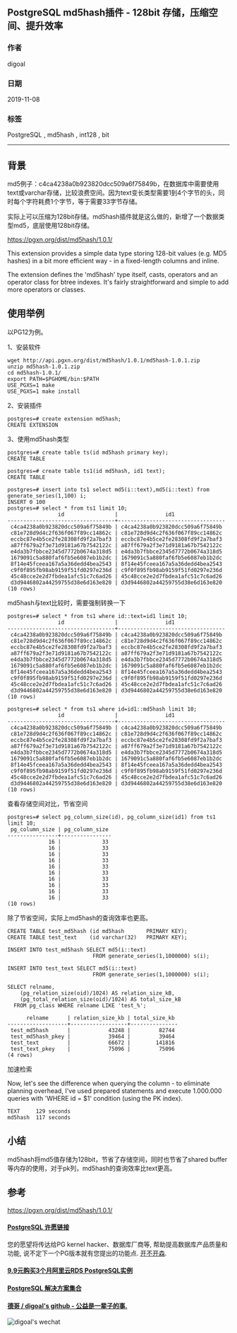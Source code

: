 ## PostgreSQL md5hash插件 - 128bit 存储，压缩空间、提升效率  
                                                                                       
### 作者                                              
digoal                                                                                       
                                                                                       
### 日期                                                                                       
2019-11-08                                                                                    
                                                                                       
### 标签                                                                                       
PostgreSQL , md5hash , int128 , bit     
                                                                                       
----                                                                                       
                                                                                       
## 背景        
md5例子：c4ca4238a0b923820dcc509a6f75849b，在数据库中需要使用text或varchar存储，比较浪费空间。因为text变长类型需要1到4个字节的头，同时每个字符耗费1个字节，等于需要33字节存储。  
  
实际上可以压缩为128bit存储。md5hash插件就是这么做的，新增了一个数据类型md5，底层使用128bit存储。  
  
https://pgxn.org/dist/md5hash/1.0.1/  
  
This extension provides a simple data type storing 128-bit values (e.g. MD5 hashes) in a bit more efficient way - in a fixed-length columns and inline.  
  
The extension defines the 'md5hash' type itself, casts, operators and an operator class for btree indexes. It's fairly straightforward and simple to add more operators or classes.  
  
## 使用举例  
以PG12为例。  
  
1、安装软件  
  
```  
wget http://api.pgxn.org/dist/md5hash/1.0.1/md5hash-1.0.1.zip  
unzip md5hash-1.0.1.zip   
cd md5hash-1.0.1/  
export PATH=$PGHOME/bin:$PATH  
USE_PGXS=1 make  
USE_PGXS=1 make install  
```  
  
2、安装插件  
  
```  
postgres=# create extension md5hash;  
CREATE EXTENSION  
```  
  
3、使用md5hash类型  
  
```  
postgres=# create table ts(id md5hash primary key);  
CREATE TABLE  
  
postgres=# create table ts1(id md5hash, id1 text);  
CREATE TABLE  
  
postgres=# insert into ts1 select md5(i::text),md5(i::text) from generate_series(1,100) i;  
INSERT 0 100  
postgres=# select * from ts1 limit 10;  
                id                |               id1                  
----------------------------------+----------------------------------  
 c4ca4238a0b923820dcc509a6f75849b | c4ca4238a0b923820dcc509a6f75849b  
 c81e728d9d4c2f636f067f89cc14862c | c81e728d9d4c2f636f067f89cc14862c  
 eccbc87e4b5ce2fe28308fd9f2a7baf3 | eccbc87e4b5ce2fe28308fd9f2a7baf3  
 a87ff679a2f3e71d9181a67b7542122c | a87ff679a2f3e71d9181a67b7542122c  
 e4da3b7fbbce2345d7772b0674a318d5 | e4da3b7fbbce2345d7772b0674a318d5  
 1679091c5a880faf6fb5e6087eb1b2dc | 1679091c5a880faf6fb5e6087eb1b2dc  
 8f14e45fceea167a5a36dedd4bea2543 | 8f14e45fceea167a5a36dedd4bea2543  
 c9f0f895fb98ab9159f51fd0297e236d | c9f0f895fb98ab9159f51fd0297e236d  
 45c48cce2e2d7fbdea1afc51c7c6ad26 | 45c48cce2e2d7fbdea1afc51c7c6ad26  
 d3d9446802a44259755d38e6d163e820 | d3d9446802a44259755d38e6d163e820  
(10 rows)  
```  
  
  
md5hash与text比较时，需要强制转换一下  
  
```  
postgres=# select * from ts1 where id::text=id1 limit 10;  
                id                |               id1                  
----------------------------------+----------------------------------  
 c4ca4238a0b923820dcc509a6f75849b | c4ca4238a0b923820dcc509a6f75849b  
 c81e728d9d4c2f636f067f89cc14862c | c81e728d9d4c2f636f067f89cc14862c  
 eccbc87e4b5ce2fe28308fd9f2a7baf3 | eccbc87e4b5ce2fe28308fd9f2a7baf3  
 a87ff679a2f3e71d9181a67b7542122c | a87ff679a2f3e71d9181a67b7542122c  
 e4da3b7fbbce2345d7772b0674a318d5 | e4da3b7fbbce2345d7772b0674a318d5  
 1679091c5a880faf6fb5e6087eb1b2dc | 1679091c5a880faf6fb5e6087eb1b2dc  
 8f14e45fceea167a5a36dedd4bea2543 | 8f14e45fceea167a5a36dedd4bea2543  
 c9f0f895fb98ab9159f51fd0297e236d | c9f0f895fb98ab9159f51fd0297e236d  
 45c48cce2e2d7fbdea1afc51c7c6ad26 | 45c48cce2e2d7fbdea1afc51c7c6ad26  
 d3d9446802a44259755d38e6d163e820 | d3d9446802a44259755d38e6d163e820  
(10 rows)  
  
postgres=# select * from ts1 where id=id1::md5hash limit 10;  
                id                |               id1                  
----------------------------------+----------------------------------  
 c4ca4238a0b923820dcc509a6f75849b | c4ca4238a0b923820dcc509a6f75849b  
 c81e728d9d4c2f636f067f89cc14862c | c81e728d9d4c2f636f067f89cc14862c  
 eccbc87e4b5ce2fe28308fd9f2a7baf3 | eccbc87e4b5ce2fe28308fd9f2a7baf3  
 a87ff679a2f3e71d9181a67b7542122c | a87ff679a2f3e71d9181a67b7542122c  
 e4da3b7fbbce2345d7772b0674a318d5 | e4da3b7fbbce2345d7772b0674a318d5  
 1679091c5a880faf6fb5e6087eb1b2dc | 1679091c5a880faf6fb5e6087eb1b2dc  
 8f14e45fceea167a5a36dedd4bea2543 | 8f14e45fceea167a5a36dedd4bea2543  
 c9f0f895fb98ab9159f51fd0297e236d | c9f0f895fb98ab9159f51fd0297e236d  
 45c48cce2e2d7fbdea1afc51c7c6ad26 | 45c48cce2e2d7fbdea1afc51c7c6ad26  
 d3d9446802a44259755d38e6d163e820 | d3d9446802a44259755d38e6d163e820  
(10 rows)  
```  
  
  
查看存储空间对比，节省空间  
  
```  
postgres=# select pg_column_size(id), pg_column_size(id1) from ts1 limit 10;  
 pg_column_size | pg_column_size   
----------------+----------------  
             16 |             33  
             16 |             33  
             16 |             33  
             16 |             33  
             16 |             33  
             16 |             33  
             16 |             33  
             16 |             33  
             16 |             33  
             16 |             33  
(10 rows)  
```  
  
除了节省空间，实际上md5hash的查询效率也更高。  
  
```  
CREATE TABLE test_md5hash (id md5hash       PRIMARY KEY);  
CREATE TABLE test_text    (id varchar(32)   PRIMARY KEY);  
  
INSERT INTO test_md5hash SELECT md5(i::text)  
                           FROM generate_series(1,1000000) s(i);  
  
INSERT INTO test_text SELECT md5(i::text)  
                           FROM generate_series(1,1000000) s(i);  
  
SELECT relname,  
    (pg_relation_size(oid)/1024) AS relation_size_kB,  
    (pg_total_relation_size(oid)/1024) AS total_size_kB  
  FROM pg_class WHERE relname LIKE 'test_%';  
  
      relname      | relation_size_kb | total_size_kb   
-------------------+------------------+---------------  
 test_md5hash      |            43248 |         82744  
 test_md5hash_pkey |            39464 |         39464  
 test_text         |            66672 |        141816  
 test_text_pkey    |            75096 |         75096  
(4 rows)  
```  
  
加速检索  
  
Now, let's see the difference when querying the column - to eliminate planning overhead, I've used prepared statements and execute 1.000.000 queries with 'WHERE id = $1' condition (using the PK index).  
  
```  
TEXT     129 seconds  
md5hash  117 seconds  
```  
  
## 小结  
md5hash将md5值存储为128bit，节省了存储空间，同时也节省了shared buffer等内存的使用，对于pk列，md5hash的查询效率比text更高。  
  
## 参考  
https://pgxn.org/dist/md5hash/1.0.1/  
  
  
  
  
  
  
  
  
  
  
  
  
  
  
  
  
  
  
  
  
  
  
  
  
  
  
  
  
  
  
  
  
  
  
  
  
  
  
  
  
  
  
  
  
  
  
  
#### [PostgreSQL 许愿链接](https://github.com/digoal/blog/issues/76 "269ac3d1c492e938c0191101c7238216")
您的愿望将传达给PG kernel hacker、数据库厂商等, 帮助提高数据库产品质量和功能, 说不定下一个PG版本就有您提出的功能点. [开不开森](https://github.com/digoal/blog/issues/76 "269ac3d1c492e938c0191101c7238216").  
  
  
#### [9.9元购买3个月阿里云RDS PostgreSQL实例](https://www.aliyun.com/database/postgresqlactivity "57258f76c37864c6e6d23383d05714ea")
  
  
#### [PostgreSQL 解决方案集合](https://yq.aliyun.com/topic/118 "40cff096e9ed7122c512b35d8561d9c8")
  
  
#### [德哥 / digoal's github - 公益是一辈子的事.](https://github.com/digoal/blog/blob/master/README.md "22709685feb7cab07d30f30387f0a9ae")
  
  
![digoal's wechat](../pic/digoal_weixin.jpg "f7ad92eeba24523fd47a6e1a0e691b59")
  
